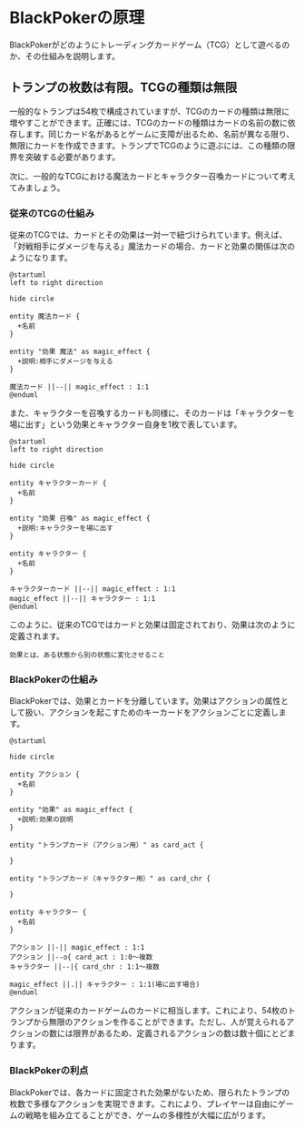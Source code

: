 # BlackPokerの原理

BlackPokerがどのようにトレーディングカードゲーム（TCG）として遊べるのか、その仕組みを説明します。

## トランプの枚数は有限。TCGの種類は無限

一般的なトランプは54枚で構成されていますが、TCGのカードの種類は無限に増やすことができます。正確には、TCGのカードの種類はカードの名前の数に依存します。同じカード名があるとゲームに支障が出るため、名前が異なる限り、無限にカードを作成できます。トランプでTCGのように遊ぶには、この種類の限界を突破する必要があります。

次に、一般的なTCGにおける魔法カードとキャラクター召喚カードについて考えてみましょう。

### 従来のTCGの仕組み

従来のTCGでは、カードとその効果は一対一で紐づけられています。例えば、「対戦相手にダメージを与える」魔法カードの場合、カードと効果の関係は次のようになります。

```plantuml
@startuml
left to right direction

hide circle

entity 魔法カード {
  +名前
}

entity "効果 魔法" as magic_effect {
  +説明:相手にダメージを与える
}

魔法カード ||--|| magic_effect : 1:1
@enduml
```

また、キャラクターを召喚するカードも同様に、そのカードは「キャラクターを場に出す」という効果とキャラクター自身を1枚で表しています。

```plantuml
@startuml
left to right direction

hide circle

entity キャラクターカード {
  +名前
}

entity "効果 召喚" as magic_effect {
  +説明:キャラクターを場に出す
}

entity キャラクター {
  +名前
}

キャラクターカード ||--|| magic_effect : 1:1
magic_effect ||--|| キャラクター : 1:1
@enduml
```

このように、従来のTCGではカードと効果は固定されており、効果は次のように定義されます。

```
効果とは、ある状態から別の状態に変化させること
```

### BlackPokerの仕組み

BlackPokerでは、効果とカードを分離しています。効果はアクションの属性として扱い、アクションを起こすためのキーカードをアクションごとに定義します。

```plantuml
@startuml

hide circle

entity アクション {
  +名前
}

entity "効果" as magic_effect {
  +説明:効果の説明
}

entity "トランプカード（アクション用）" as card_act {

}

entity "トランプカード（キャラクター用）" as card_chr {

}

entity キャラクター {
  +名前
}

アクション ||-|| magic_effect : 1:1
アクション ||--o{ card_act : 1:0〜複数 
キャラクター ||--|{ card_chr : 1:1〜複数 

magic_effect ||.|| キャラクター : 1:1(場に出す場合)
@enduml
```

アクションが従来のカードゲームのカードに相当します。これにより、54枚のトランプから無限のアクションを作ることができます。ただし、人が覚えられるアクションの数には限界があるため、定義されるアクションの数は数十個にとどまります。

### BlackPokerの利点

BlackPokerでは、各カードに固定された効果がないため、限られたトランプの枚数で多様なアクションを実現できます。これにより、プレイヤーは自由にゲームの戦略を組み立てることができ、ゲームの多様性が大幅に広がります。